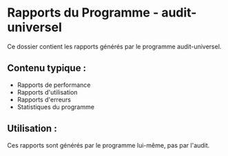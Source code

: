 # Rapports du Programme - audit-universel

Ce dossier contient les rapports générés par le programme audit-universel.

## Contenu typique :
- Rapports de performance
- Rapports d'utilisation
- Rapports d'erreurs
- Statistiques du programme

## Utilisation :
Ces rapports sont générés par le programme lui-même, pas par l'audit.
